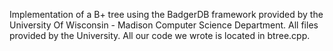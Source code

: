 Implementation of a B+ tree using the BadgerDB framework provided by the University Of Wisconsin - Madison Computer Science Department. All files provided by the University. All our code we wrote is located in btree.cpp.

